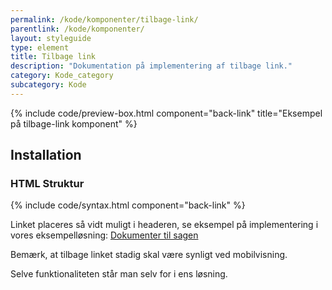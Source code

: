 ```yaml
---
permalink: /kode/komponenter/tilbage-link/
parentlink: /kode/komponenter/
layout: styleguide
type: element
title: Tilbage link
description: "Dokumentation på implementering af tilbage link."
category: Kode_category
subcategory: Kode
---
```


{% include code/preview-box.html component="back-link" title="Eksempel på tilbage-link komponent" %}

## Installation

### HTML Struktur

{% include code/syntax.html component="back-link" %}

Linket placeres så vidt muligt i headeren, se eksempel på implementering i vores eksempelløsning: <a href="/pages/eksempler/vedhaeft-fil/fil-1/">Dokumenter til sagen</a>

Bemærk, at tilbage linket stadig skal være synligt ved mobilvisning.

Selve funktionaliteten står man selv for i ens løsning.

